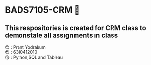 # BADS7105-CRM :blue_heart:
## This respositories is created for CRM class to demonstate all assignments in class
:blush: : Prant Yodrabum \
:heart_eyes: : 6310412010 \
:kissing_heart: : Python,SQL and Tableau


